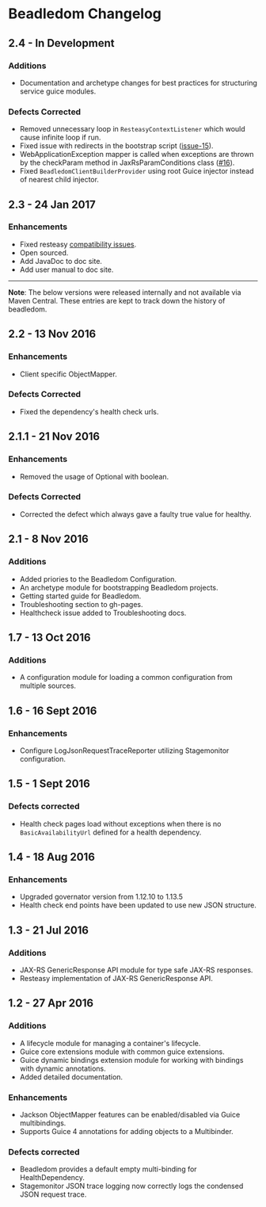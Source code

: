 # Beadledom Changelog

## 2.4 - In Development

### Additions
* Documentation and archetype changes for best practices for structuring service guice modules.

### Defects Corrected
* Removed unnecessary loop in `ResteasyContextListener` which would cause infinite loop if run.
* Fixed issue with redirects in the bootstrap script ([issue-15](https://github.com/cerner/beadledom/issues/15)).
* WebApplicationException mapper is called when exceptions are thrown by the checkParam method in JaxRsParamConditions class ([#16](https://github.com/cerner/beadledom/pull/16)).
* Fixed `BeadledomClientBuilderProvider` using root Guice injector instead of nearest child injector.

## 2.3 - 24 Jan 2017

### Enhancements
* Fixed resteasy [compatibility issues](https://github.com/cerner/beadledom/issues/9).
* Open sourced.
* Add JavaDoc to doc site.
* Add user manual to doc site.

-------
**Note**: The below versions were released internally and not available via Maven Central. These entries are kept to track down the history of beadledom.


## 2.2 - 13 Nov 2016

### Enhancements
* Client specific ObjectMapper.

### Defects Corrected
* Fixed the dependency's health check urls.

## 2.1.1 - 21 Nov 2016

### Enhancements
* Removed the usage of Optional with boolean.

### Defects Corrected
* Corrected the defect which always gave a faulty true value for healthy.

## 2.1 - 8 Nov 2016

### Additions
* Added priories to the Beadledom Configuration.
* An archetype module for bootstrapping Beadledom projects.
* Getting started guide for Beadledom.
* Troubleshooting section to gh-pages.
* Healthcheck issue added to Troubleshooting docs.

## 1.7 - 13 Oct 2016

### Additions
* A configuration module for loading a common configuration from multiple sources.

## 1.6 - 16 Sept 2016

### Enhancements
* Configure LogJsonRequestTraceReporter utilizing Stagemonitor configuration.

## 1.5 - 1 Sept 2016

### Defects corrected
* Health check pages load without exceptions when there is no `BasicAvailabilityUrl` defined for a health dependency.

## 1.4 - 18 Aug 2016

### Enhancements
* Upgraded governator version from 1.12.10 to 1.13.5
* Health check end points have been updated to use new JSON structure.

## 1.3 - 21 Jul 2016

### Additions

* JAX-RS GenericResponse API module for type safe JAX-RS responses.
* Resteasy implementation of JAX-RS GenericResponse API.

## 1.2 - 27 Apr 2016

### Additions

* A lifecycle module for managing a container's lifecycle.
* Guice core extensions module with common guice extensions.
* Guice dynamic bindings extension module for working with bindings with dynamic annotations.
* Added detailed documentation.

### Enhancements

* Jackson ObjectMapper features can be enabled/disabled via Guice multibindings.
* Supports Guice 4 annotations for adding objects to a Multibinder.

### Defects corrected

* Beadledom provides a default empty multi-binding for HealthDependency.
* Stagemonitor JSON trace logging now correctly logs the condensed JSON request trace.
